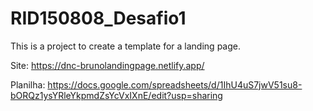 # RID150808_Desafio1

This is a project to create a template for a landing page. 

Site: https://dnc-brunolandingpage.netlify.app/

Planilha: https://docs.google.com/spreadsheets/d/1IhU4uS7jwV51su8-bORQz1ysYRleYkpmdZsYcVxIXnE/edit?usp=sharing
